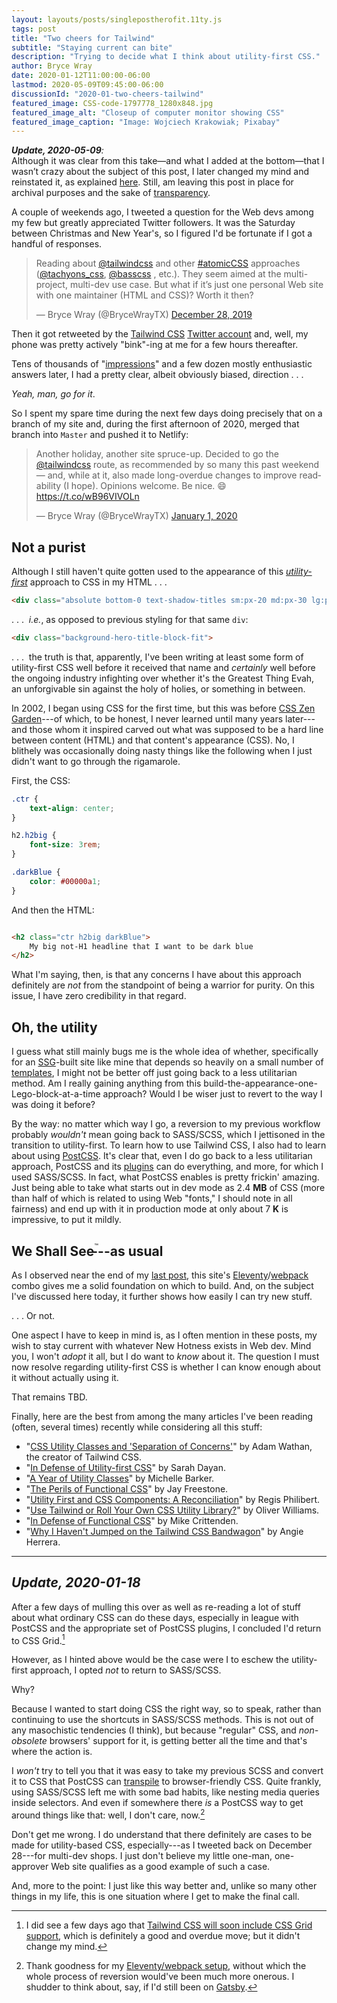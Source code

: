 ```yaml
---
layout: layouts/posts/singlepostherofit.11ty.js
tags: post
title: "Two cheers for Tailwind"
subtitle: "Staying current can bite"
description: "Trying to decide what I think about utility-first CSS."
author: Bryce Wray
date: 2020-01-12T11:00:00-06:00
lastmod: 2020-05-09T09:45:00-06:00
discussionId: "2020-01-two-cheers-tailwind"
featured_image: CSS-code-1797778_1280x848.jpg
featured_image_alt: "Closeup of computer monitor showing CSS"
featured_image_caption: "Image: Wojciech Krakowiak; Pixabay"
---
```


<div class="yellowBox">
	<p><em><strong>Update, 2020-05-09</strong>:</em><br />
	Although it was clear from this take&mdash;and what I added at the bottom&mdash;that I wasn&rsquo;t crazy about the subject of this post, I later changed my mind and reinstated it, as explained <a href="/posts/2020/05/going-solo-eleventy">here</a>. Still, am leaving this post in place for archival purposes and the sake of <a href="/posts/2019/10/otoh">transparency</a>.</p>
</div>

A couple of weekends ago, I tweeted a question for the Web devs among my few but greatly appreciated Twitter followers. It was the Saturday between Christmas and New Year's, so I figured I'd be fortunate if I got a handful of responses.

<blockquote class="twitter-tweet"><p lang="en" dir="ltr">Reading about <a href="https://twitter.com/tailwindcss?ref_src=twsrc%5Etfw">@tailwindcss</a> and other <a href="https://twitter.com/hashtag/atomicCSS?src=hash&amp;ref_src=twsrc%5Etfw">#atomicCSS</a> approaches (<a href="https://twitter.com/tachyons_css?ref_src=twsrc%5Etfw">@tachyons_css</a>, <a href="https://twitter.com/basscss?ref_src=twsrc%5Etfw">@basscss</a> , etc.). They seem aimed at the multi-project, multi-dev use case. But what if it’s just one personal Web site with one maintainer (HTML and CSS)? Worth it then?</p>&mdash; Bryce Wray (@BryceWrayTX) <a href="https://twitter.com/BryceWrayTX/status/1210975092999704578?ref_src=twsrc%5Etfw">December 28, 2019</a></blockquote> <script async src="https://platform.twitter.com/widgets.js" charset="utf-8"></script>

Then it got retweeted by the [Tailwind CSS](https://tailwindcss.com) [Twitter account](https://twitter.com/tailwindcss) and, well, my phone was pretty actively "bink"-ing at me for a few hours thereafter.

Tens of thousands of "[impressions](https://help.twitter.com/en/managing-your-account/using-the-tweet-activity-dashboard)" and a few dozen mostly enthusiastic answers later, I had a pretty clear, albeit obviously biased, direction&nbsp;.&nbsp;.&nbsp;.

*Yeah, man, go for it*.

So I spent my spare time during the next few days doing precisely that on a branch of my site and, during the first afternoon of 2020, merged that branch into `Master` and pushed it to Netlify:

<blockquote class="twitter-tweet"><p lang="en" dir="ltr">Another holiday, another site spruce-up. Decided to go the <a href="https://twitter.com/tailwindcss?ref_src=twsrc%5Etfw">@tailwindcss</a> route, as recommended by so many this past weekend — and, while at it, also made long-overdue changes to improve readability (I hope). Opinions welcome. Be nice. 😄<a href="https://t.co/wB96VIVOLn">https://t.co/wB96VIVOLn</a></p>&mdash; Bryce Wray (@BryceWrayTX) <a href="https://twitter.com/BryceWrayTX/status/1212496201385418753?ref_src=twsrc%5Etfw">January 1, 2020</a></blockquote> <script async src="https://platform.twitter.com/widgets.js" charset="utf-8"></script>

## Not a purist

Although I still haven't quite gotten used to the appearance of this *[utility-first](https://tailwindcss.com/docs/utility-first/)* approach to CSS in my HTML&nbsp;.&nbsp;.&nbsp;.

```html
<div class="absolute bottom-0 text-shadow-titles sm:px-20 md:px-30 lg:px-36 pt-6 gradient-titles w-full min-w-full">
```

.&nbsp;.&nbsp;.&nbsp; *i.e.*, as opposed to previous styling for that same `div`:

```html
<div class="background-hero-title-block-fit">
```

.&nbsp;.&nbsp;.&nbsp; the truth is that, apparently, I've been writing at least some form of utility-first CSS well before it received that name and *certainly* well before the ongoing industry infighting over whether it's the Greatest Thing Evah, an unforgivable sin against the holy of holies, or something in between.

In 2002, I began using CSS for the first time, but this was before [CSS Zen Garden](https://en.wikipedia.org/wiki/CSS_Zen_Garden)---of which, to be honest, I never learned until many years later---and those whom it inspired carved out what was supposed to be a hard line between content (HTML) and that content's appearance (CSS). No, I blithely was occasionally doing nasty things like the following when I just didn't want to go through the rigamarole.

First, the CSS:

```css
.ctr {
	text-align: center;
}

h2.h2big {
	font-size: 3rem;
}

.darkBlue {
	color: #00000a1;
}
```


And then the HTML:

```html

<h2 class="ctr h2big darkBlue">
	My big not-H1 headline that I want to be dark blue
</h2>

```

What I'm saying, then, is that any concerns I have about this approach definitely are *not* from the standpoint of being a warrior for purity. On this issue, I have zero credibility in that regard.

## Oh, the utility

I guess what still mainly bugs me is the whole idea of whether, specifically for an [SSG](https://staticgen.com)-built site like mine that depends so heavily on a small number of [templates](https://www.11ty.dev/docs/templates/), I might not be better off just going back to a less utilitarian method. Am I really gaining anything from this build-the-appearance-one-Lego-block-at-a-time approach? Would I be wiser just to revert to the way I was doing it before?

By the way: no matter which way I go, a reversion to my previous workflow probably *wouldn't* mean going back to SASS/SCSS, which I jettisoned in the transition to utility-first. To learn how to use Tailwind CSS, I also had to learn about using [PostCSS](https://postcss.org). It's clear that, even I do go back to a less utilitarian approach, PostCSS and its [plugins](https://www.postcss.parts) can do everything, and more, for which I used SASS/SCSS. In fact, what PostCSS enables is pretty frickin' amazing. Just being able to take what starts out in dev mode as 2.4&nbsp;**MB** of CSS (more than half of which is related to using Web "fonts," I should note in all fairness) and end up with it in production mode at only about 7&nbsp;**K** is impressive, to put it mildly.

## We Shall See<sup style="font-size: 0.5em; font-weight: normal; vertical-align: baseline; position: relative; top: -1.1em; margin-right: -1em;">&trade;</sup>---as usual

As I observed near the end of my [last post](/posts/2019/12/sorta-strange-ssg-trip), this site's [Eleventy](https://11ty.dev)/[webpack](https://webpack.js.org) combo gives me a solid foundation on which to build. And, on the subject I've discussed here today, it further shows how easily I can try new stuff.

.&nbsp;.&nbsp;. Or not.

One aspect I have to keep in mind is, as I often mention in these posts, my wish to stay current with whatever New Hotness exists in Web dev. Mind you, I won't *adopt* it all, but I do want to *know* about it. The question I must now resolve regarding utility-first CSS is whether I can know enough about it without actually using it.

That remains TBD.

Finally, here are the best from among the many articles I've been reading (often, several times) recently while considering all this stuff:

- "[CSS Utility Classes and 'Separation of Concerns'](https://adamwathan.me/css-utility-classes-and-separation-of-concerns/)" by Adam Wathan, the creator of Tailwind CSS.
- "[In Defense of Utility-first CSS](https://frontstuff.io/in-defense-of-utility-first-css)" by Sarah Dayan.
- "[A Year of Utility Classes](https://css-irl.info/a-year-of-utility-classes/)" by Michelle Barker.
- "[The Perils of Functional CSS](https://www.browserlondon.com/blog/2019/06/10/functional-css-perils/)" by Jay Freestone.
- "[Utility First and CSS Components: A Reconciliation](https://regisphilibert.com/note/utility-class-css-components-reconciled/)" by Regis Philibert.
- "[Use Tailwind or Roll Your Own CSS Utility Library?](https://blog.bitsrc.io/use-tailwind-or-roll-your-own-css-utility-library-fdaa89659117)" by Oliver Williams.
- "[In Defense of Functional CSS](https://critter.blog/2018/06/08/in-defense-of-functional-css/)" by Mike Crittenden.
- "[Why I Haven't Jumped on the Tailwind CSS Bandwagon](https://block81.com/blog/why-i-havent-jumped-on-the-tailwind-css-bandwagon)" by Angie Herrera.


<hr style="margin-bottom: 1em;" />

## *Update, 2020-01-18*

After a few days of mulling this over as well as re-reading a lot of stuff about what ordinary CSS can do these days, especially in league with PostCSS and the appropriate set of PostCSS plugins, I concluded I'd return to CSS Grid.[^TWCSSG]

[^TWCSSG]: I did see a few days ago that [Tailwind CSS will soon include CSS Grid support](https://github.com/tailwindcss/tailwindcss/releases/tag/v1.2.0-canary.4), which is definitely a good and overdue move; but it didn't change my mind.

However, as I hinted above would be the case were I to eschew the utility-first approach, I opted *not* to return to SASS/SCSS.

Why?

Because I wanted to start doing CSS the right way, so to speak, rather than continuing to use the shortcuts in SASS/SCSS methods. This is not out of any masochistic tendencies (I think), but because "regular" CSS, and *non-obsolete* browsers' support for it, is getting better all the time and that's where the action is.

I *won't* try to tell you that it was easy to take my previous SCSS and convert it to CSS that PostCSS can [transpile](https://en.wikipedia.org/wiki/Source-to-source_compiler) to browser-friendly CSS. Quite frankly, using SASS/SCSS left me with some bad habits, like nesting media queries inside selectors. And even if somewhere there *is* a PostCSS way to get around things like that: well, I don't care, now.[^elevwp]

[^elevwp]: Thank goodness for my [Eleventy/webpack setup](/posts/2019/12/packing-up), without which the whole process of reversion would've been much more onerous. I shudder to think about, say, if I'd still been on [Gatsby](/posts/2019/10/now-gatsby-geezer).

Don't get me wrong. I do understand that there definitely are cases to be made for utility-based CSS, especially---as I tweeted back on December 28---for multi-dev shops. I just don't believe my little one-man, one-approver Web site qualifies as a good example of such a case.

And, more to the point: I just like this way better and, unlike so many other things in my life, this is one situation where I get to make the final call.
